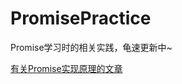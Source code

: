 # PromisePractice
Promise学习时的相关实践，龟速更新中~


[有关Promise实现原理的文章](https://juejin.cn/post/6844903665686282253)
